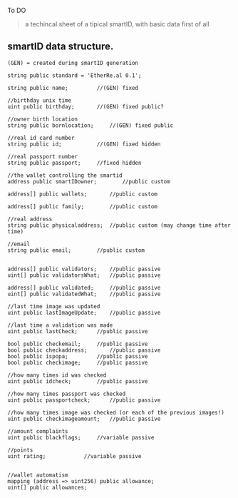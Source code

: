 

To DO
>
> a techincal sheet of a tipical smartID, with basic data first of all
>
>
>
>


## smartID data structure. 

 

    (GEN) = created during smartID generation
							
    string public standard = 'EtherRe.al 0.1';

    string public name;			//(GEN) fixed  

    //birthday unix time
    uint public birthday;		//(GEN) fixed public?

    //owner birth location
    string public bornlocation;		//(GEN) fixed public

    //real id card number       
    string public id;			//(GEN) fixed hidden

    //real passport number   
    string public passport;		//fixed	hidden

    //the wallet controlling the smartid
    address public smartIDowner;        //public custom  

    address[] public wallets;		//public custom

    address[] public family;		//public custom

    //real address
    string public physicaladdress;	//public custom (may change time after time)

    //email
    string public email;		//public custom


    address[] public validators;	//public passive
    uint[] public validatorsWhat;	//public passive

    address[] public validated;		//public passive
    uint[] public validatedWhat;	//public passive

    //last time image was updated
    uint public lastImageUpdate;  	//public passive

    //last time a validation was made
    uint public lastCheck;		//public passive

    bool public checkemail;		//public passive
    bool public checkaddress;		//public passive
    bool public ispopa;			//public passive
    bool public checkimage;		//public passive

    //how many times id was checked
    uint public idcheck;		//public passive

    //how many times passport was checked
    uint public passportcheck;		//public passive

    //how many times image was checked (or each of the previous images!)
    uint public checkimageamount;	//public passive

    //amount complaints
    uint public blackflags;		//variable passive

    //points
    uint rating;			//variable passive


    //wallet automatism
    mapping (address => uint256) public allowance;
    uint[] public allowances;





















